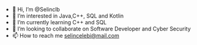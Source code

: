 - 👋 Hi, I’m @Selinclb
- 👀 I’m interested in Java,C++, SQL and Kotlin
- 🌱 I’m currently learning C++ and SQL
- 💞️ I’m looking to collaborate on Software Developer and Cyber Security 
- 📫 How to reach me selincelebi@mail.com

<!---
Selinclb/Selinclb is a ✨ special ✨ repository because its `README.md` (this file) appears on your GitHub profile.
You can click the Preview link to take a look at your changes.
--->
